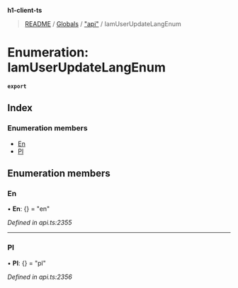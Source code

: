 **h1-client-ts**

> [README](../README.md) / [Globals](../globals.md) / ["api"](../modules/_api_.md) / IamUserUpdateLangEnum

# Enumeration: IamUserUpdateLangEnum

**`export`** 

## Index

### Enumeration members

* [En](_api_.iamuserupdatelangenum.md#en)
* [Pl](_api_.iamuserupdatelangenum.md#pl)

## Enumeration members

### En

•  **En**: {} = "en"

*Defined in api.ts:2355*

___

### Pl

•  **Pl**: {} = "pl"

*Defined in api.ts:2356*
